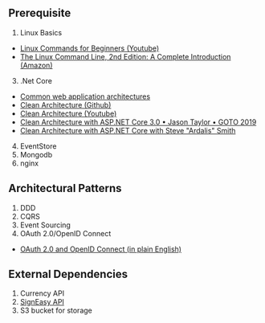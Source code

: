 ## Prerequisite

1. Linux Basics
  * [Linux Commands for Beginners (Youtube)](https://www.youtube.com/watch?v=lvSoxOMg5_c&list=PLT98CRl2KxKHaKA9-4_I38sLzK134p4GJ)
  * [The Linux Command Line, 2nd Edition: A Complete Introduction (Amazon)](https://www.amazon.in/Linux-Command-Line-2nd-Introduction/dp/1593279523/ref=sr_1_3)
3. .Net Core
  * [Common web application architectures](https://docs.microsoft.com/en-us/dotnet/architecture/modern-web-apps-azure/common-web-application-architectures)
  * [Clean Architecture (Github)](https://github.com/jasontaylordev/CleanArchitecture)
  * [Clean Architecture (Youtube)](https://github.com/ardalis/CleanArchitecture)
  * [Clean Architecture with ASP.NET Core 3.0 • Jason Taylor • GOTO 2019](https://www.youtube.com/watch?v=dK4Yb6-LxAk)
  * [Clean Architecture with ASP.NET Core with Steve "Ardalis" Smith](https://www.youtube.com/watch?v=joNTQy-KXiU)
4. EventStore
5. Mongodb
6. nginx

## Architectural Patterns

1. DDD
2. CQRS
3. Event Sourcing
4. OAuth 2.0/OpenID Connect
 * [OAuth 2.0 and OpenID Connect (in plain English)](https://www.youtube.com/watch?v=996OiexHze0)

## External Dependencies

1. Currency API
2. [SignEasy API](https://signeasy.com/api)
3. S3 bucket for storage
